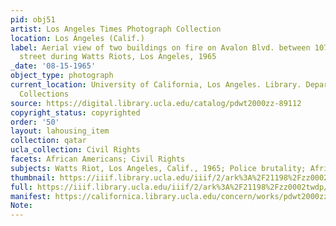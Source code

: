 ```yaml
---
pid: obj51
artist: Los Angeles Times Photograph Collection
location: Los Angeles (Calif.)
label: Aerial view of two buildings on fire on Avalon Blvd. between 107th and 108th
  street during Watts Riots, Los Angeles, 1965
_date: '08-15-1965'
object_type: photograph
current_location: University of California, Los Angeles. Library. Department of Special
  Collections
source: https://digital.library.ucla.edu/catalog/pdwt2000zz-89112
copyright_status: copyrighted
order: '50'
layout: lahousing_item
collection: qatar
ucla_collection: Civil Rights
facets: African Americans; Civil Rights
subjects: Watts Riot, Los Angeles, Calif., 1965; Police brutality; African Americans
thumbnail: https://iiif.library.ucla.edu/iiif/2/ark%3A%2F21198%2Fzz0002twdp/full/250,/0/default.jpg
full: https://iiif.library.ucla.edu/iiif/2/ark%3A%2F21198%2Fzz0002twdp/full/600,/0/default.jpg
manifest: https://californica.library.ucla.edu/concern/works/pdwt2000zz-89112/manifest?manifest=https://californica.library.ucla.edu/concern/works/pdwt2000zz-89112/manifest
Note: 
---
```

